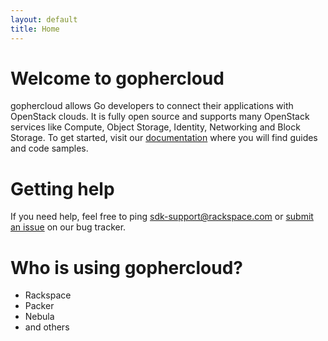 ```yaml
---
layout: default
title: Home
---
```


# Welcome to gophercloud

gophercloud allows Go developers to connect their applications with OpenStack
clouds. It is fully open source and supports many OpenStack services like
Compute, Object Storage, Identity, Networking and Block Storage. To get started,
visit our [documentation](/docs) where you will find guides and code samples.

# Getting help

If you need help, feel free to ping sdk-support@rackspace.com or [submit an
issue](https://github.com/rackspace/gophercloud/issues) on our bug tracker.

# Who is using gophercloud?

* Rackspace
* Packer
* Nebula
* and others
